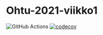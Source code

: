 # Ohtu-2021-viikko1

![GitHub Actions](https://github.com/TanakaAkihiro/ohtu-2021-viikko1/workflows/CI/badge.svg) [![codecov](https://codecov.io/gh/TanakaAkihiro/ohtu-2021-viikko1/branch/main/graph/badge.svg?token=13J9NPJ0WR)](https://codecov.io/gh/TanakaAkihiro/ohtu-2021-viikko1)
